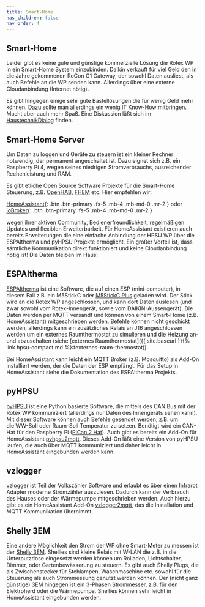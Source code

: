 ```yaml
---
title: Smart-Home
has_children: false
nav_order: 4
---
```


## Smart-Home

Leider gibt es keine gute und günstige kommerzielle Lösung die Rotex WP in ein Smart-Home System 
einzubinden. Daikin verkauft für viel Geld den in die Jahre gekommenen RoCon G1 Gateway,
der sowohl Daten ausliest, als auch Befehle an die WP senden kann. Allerdings über eine
externe Cloudanbindung (Internet nötig). 

Es gibt hingegen einige sehr gute Bastellösungen die für wenig Geld mehr können. Dazu 
sollte man allerdings ein wenig IT Know-How mitbringen. Macht aber auch mehr Spaß. Eine 
Diskussion läßt sich im [HaustechnikDialog](https://www.haustechnikdialog.de/Forum/t/237662/Wissensaustausch-Smart-Home-Anbindung-u-Kommunikationsschnittstellen-Rotex-HPSU-Daikin-Altherma-3-ECH2O)
finden.

## Smart-Home Server

Um Daten zu loggen und Geräte zu steuern ist ein kleiner Rechner notwendig, der 
permanent angeschaltet ist. Dazu eignet sich z.B. ein Raspberry Pi 4, wegen seines 
niedrigen Stromverbrauchs, ausreichender Rechenleistung und RAM. 

Es gibt etliche Open Source Software Projekte für die Smart-Home Steuerung, z.B. 
[OpenHAB](https://www.openhab.org/), [FHEM](https://fhem.de/) etc. Hier empfehlen wir:

[HomeAssistant](https://www.home-assistant.io/){: .btn .btn-primary .fs-5 .mb-4 .mb-md-0 .mr-2 }
oder [ioBroker](https://www.iobroker.net/){: .btn .btn-primary .fs-5 .mb-4 .mb-md-0 .mr-2 }
 
wegen ihrer aktiven Community, Bedienerfreundlichkeit, regelmäßigen Updates und flexiblen
Erweiterbarkeit. Für HomeAssistant existieren auch bereits Erweiterungen die eine einfache 
Anbindung der HPSU WP
über die ESPAltherma und pyHPSU Projekte ermöglicht. Ein großer Vorteil ist, dass sämtliche
Kommunikation direkt funktioniert und keine Cloudanbindung nötig ist! Die Daten bleiben
im Haus!

## ESPAltherma

[ESPAltherma](https://github.com/raomin/ESPAltherma) ist eine Software, die auf einen
ESP (mini-computer), in diesem Fall z.B. ein M5StickC oder [M5StickC Plus](https://shop.m5stack.com/products/m5stickc-plus-esp32-pico-mini-iot-development-kit?variant=35275856609444) geladen wird. 
Der Stick wird an die Rotex WP angeschlossen, und kann dort Daten auslesen (und zwar
sowohl vom Rotex-Innengerät, sowie vom DAIKIN-Aussengerät). Die Daten werden per 
MQTT versandt und können von einem Smart-Home (z.B. HomeAssistant) mitgeschrieben werden. 
Befehle können nicht geschickt werden, allerdings kann ein zusätzliches Relais an J16
angeschlossen werden um ein externes Raumthermostat zu simulieren und die Heizung
an- und abzuschalten (siehe [externes Raumthermostat]({{ site.baseurl }}{% link hpsu-compact.md %}#externes-raum-thermostat)).

Bei HomeAssistant kann leicht ein MQTT Broker (z.B. Mosquitto) als Add-On installiert werden, 
der die Daten der ESP empfängt. Für das Setup in HomeAssistant siehe die Dokumentation 
des ESPAltherma Projekts. 

## pyHPSU

[pyHPSU](https://github.com/Spanni26/pyHPSU) ist eine Python basierte Software, die 
mittels des CAN Bus mit der Rotex WP kommuniziert (allerdings nur Daten des Innengeräts
sehen kann). Mit dieser Software können auch Befehle gesendet werden, z.B. um  
die WW-Soll oder Raum-Soll Temperatur zu setzen. 
Benötigt wird ein CAN-Hat für den Raspberry Pi ([PiCan 2 Hat](https://raspberry-valley.azurewebsites.net/Raspberry-Pi-PICAN2-Hat/)).
Auch gibt es bereits ein Add-On für 
HomeAssistant [pyhpsu2mqtt](https://github.com/m-reuter/ha-addons). Dieses Add-On läßt eine
Version von pyHPSU laufen, die auch über MQTT kommuniziert und daher leicht in 
HomeAssistant eingebunden werden kann. 

## vzlogger

[vzlogger](https://wiki.volkszaehler.org/software/controller/vzlogger) ist Teil der 
Volkszähler Software und erlaubt es über einen Infrarot Adapter moderne Stromzähler
auszulesen. Dadurch kann der Verbrauch des Hauses oder der Wärmepumpe mitgeschrieben 
werden. Auch hierzu gibt es ein HomeAssistant Add-On [vzlogger2mqtt](https://github.com/m-reuter/ha-addons),
das die Installation und MQTT Kommunikation übernimmt. 

## Shelly 3EM

Eine andere Möglichkeit den Strom der WP ohne Smart-Meter zu messen ist der [Shelly 3EM](https://shelly.cloud/products/shelly-3em-smart-home-automation-energy-meter/). 
Shellies sind kleine Relais mit W-LAN die z.B. in die Unterputzdose eingesetzt werden können
um Rolladen, Lichtschalter, Dimmer, oder Gartenbewässerung zu steuern. Es gibt auch
Shelly Plugs, die als
Zwischenstecker für Stehlampen, Waschmaschine etc. sowohl für die Steuerung als auch 
Strommessung genutzt werden können. Der (nicht ganz günstige) 3EM hingegen ist ein 
3-Phasen Strommesser, z.B. für den Elektroherd oder die Wärmepumpe. Shellies können 
sehr leicht in HomeAssistant eingebunden werden. 
